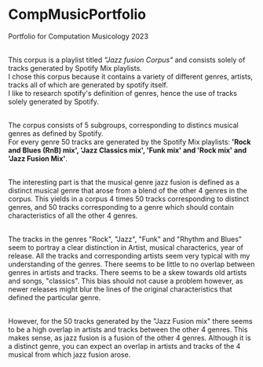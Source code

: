 # CompMusicPortfolio <br />
Portfolio for Computation Musicology 2023 <br /><br />

This corpus is a playlist titled *"Jazz fusion Corpus"* and consists solely of tracks generated by Spotify Mix playlists. <br />
I chose this corpus because it contains a variety of different genres, artists, tracks all of which are generated by spotify itself.<br />
I like to research spotify's definition of genres, hence the use of tracks solely generated by Spotify.<br /><br />

The corpus consists of 5 subgroups, corresponding to distincs musical genres as defined by Spotify. <br />
For every genre 50 tracks are generated by the Spotify Mix playlists: **'Rock and Blues (RnB) mix', 'Jazz Classics mix', 'Funk mix' and 'Rock mix' and 'Jazz Fusion Mix'**. <br /><br />

The interesting part is that the musical genre jazz fusion is defined as a distinct musical genre that arose from a blend of the other 4 genres in the corpus. This yields in a corpus 4 times 50 tracks corresponding to distinct genres, and 50 tracks corresponding to a genre which should contain characteristics of all the other 4 genres.<br /> <br />

The tracks in the genres "Rock", "Jazz", "Funk" and "Rhythm and Blues" seem to portray a clear distinction in Artist, musical characterics, year of release. All the tracks and corresponding artists seem very typical with my understanding of the genres. There seems to be little to no overlap between genres in artists and tracks. There seems to be a skew towards old artists and songs, "classics". This bias should not cause a problem however, as newer releases might blur the lines of the original characteristics that defined the particular genre.<br /><br />

However, for the 50 tracks generated by the "Jazz Fusion mix" there seems to be a high overlap in artists and tracks between the other 4 genres. This makes sense, as jazz fusion is a fusion of the other 4 genres. Although it is a distinct genre, you can expect an overlap in artists and tracks of the 4 musical from which jazz fusion arose.<br /><br />

